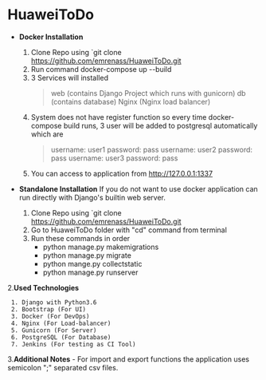 # HuaweiToDo

 - **Docker Installation**

	 1. Clone Repo using `git clone https://github.com/emrenass/HuaweiToDo.git
	 2. Run command docker-compose up --build
	 3. 3 Services will installed 
		> web (contains Django Project which runs with gunicorn)
		> db (contains database)
		> Nginx (Nginx load balancer)
	 4. System does not have register function so every time docker-compose build runs, 3 user will be added to postgresql automatically which are
		> username: user1 password: pass
		> username: user2 password: pass
		> username: user3 password: pass
	 5. You can access to application from http://127.0.0.1:1337
 
 - **Standalone Installation**
	 If you do not want to use docker application can run directly with Django's builtin web server.
	 1. Clone Repo using `git clone https://github.com/emrenass/HuaweiToDo.git
	 2. Go to HuaweiToDo folder with "cd" command from terminal
	 3. Run these commands in order
		 - python manage.py makemigrations
		 - python manage.py migrate
		 - python mange.py collectstatic
		 - python manage.py runserver

 2.**Used Technologies**
 
	 1. Django with Python3.6
	 2. Bootstrap (For UI)
	 3. Docker (For DevOps)
	 4. Nginx (For Load-balancer)
	 5. Gunicorn (For Server)
	 6. PostgreSQL (For Database)
	 7. Jenkins (For testing as CI Tool)
 3.**Additional Notes**
	 - For import and export functions the application uses semicolon ";" separated csv files.

 
